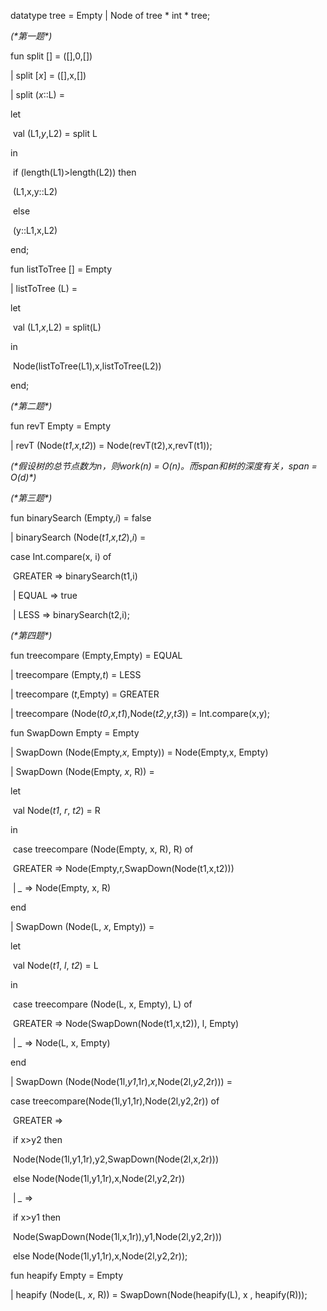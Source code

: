 datatype tree = Empty | Node of tree * int * tree;

*(\*第一题\*)*

fun split [] = ([],0,[])

 |  split [*x*] = ([],x,[])

 |  split (*x*::L) = 

  let 

​    val (L1,*y*,L2) = split L

  in 

​    if (length(L1)>length(L2)) then

​      (L1,x,y::L2)

​    else

​      (y::L1,x,L2)

  end;

fun listToTree [] = Empty

 |  listToTree (L) =

  let 

​    val (L1,*x*,L2) = split(L)

  in 

​    Node(listToTree(L1),x,listToTree(L2))

  end;





*(\*第二题\*)*

fun revT Empty = Empty

 |  revT (Node(*t1*,*x*,*t2*)) = Node(revT(t2),x,revT(t1));

 *(\*假设树的总节点数为n，则work(n) = O(n)。而span和树的深度有关，span = O(d)\*)*



*(\*第三题\*)*

fun binarySearch (Empty,*i*) = false

 |  binarySearch (Node(*t1*,*x*,*t2*),*i*) = 

  case Int.compare(x, i) of

​    GREATER => binarySearch(t1,i)

​    | EQUAL => true

​    | LESS => binarySearch(t2,i);



*(\*第四题\*)*

fun treecompare (Empty,Empty) = EQUAL

 |  treecompare (Empty,*t*) = LESS

 |  treecompare (*t*,Empty) = GREATER

 |  treecompare (Node(*t0*,*x*,*t1*),Node(*t2*,*y*,*t3*)) = Int.compare(x,y);



fun SwapDown Empty = Empty

 | SwapDown (Node(Empty,*x*, Empty)) = Node(Empty,x, Empty)

 | SwapDown (Node(Empty, *x*, R)) =

  let

​    val Node(*t1*, *r*, *t2*) = R

  in

​    case treecompare (Node(Empty, x, R), R) of

​      GREATER => Node(Empty,r,SwapDown(Node(t1,x,t2)))

​      | *_* => Node(Empty, x, R)

  end

 | SwapDown (Node(L, *x*, Empty)) =

  let

​    val Node(*t1*, *l*, *t2*) = L

  in

​    case treecompare (Node(L, x, Empty), L) of

​      GREATER => Node(SwapDown(Node(t1,x,t2)), l, Empty)

​      | *_* => Node(L, x, Empty)     

  end

 | SwapDown (Node(Node(1l,*y1*,1r),*x*,Node(2l,*y2*,2r))) =

  case treecompare(Node(1l,y1,1r),Node(2l,y2,2r)) of

​    GREATER => 

​      if x>y2 then 

​        Node(Node(1l,y1,1r),y2,SwapDown(Node(2l,x,2r)))

​      else Node(Node(1l,y1,1r),x,Node(2l,y2,2r))

​    | *_* => 

​      if x>y1 then 

​        Node(SwapDown(Node(1l,x,1r)),y1,Node(2l,y2,2r)))

​      else Node(Node(1l,y1,1r),x,Node(2l,y2,2r));



fun heapify Empty = Empty

 | heapify (Node(L, *x*, R)) = SwapDown(Node(heapify(L), x , heapify(R)));